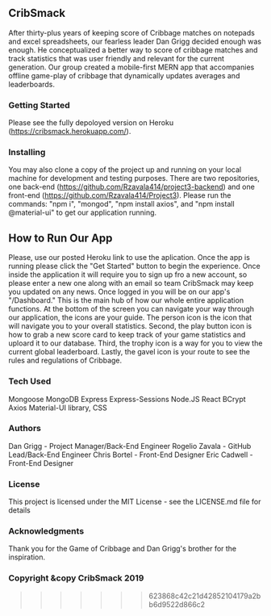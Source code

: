 
## CribSmack

After thirty-plus years of keeping score of Cribbage matches on notepads and excel spreadsheets, our fearless leader Dan Grigg decided enough was enough. He conceptualized a better way to score of cribbage matches and track statistics that was user friendly and relevant for the current generation. Our group created a mobile-first MERN app that accompanies offline game-play of cribbage that dynamically updates averages and leaderboards.


### Getting Started

Please see the fully depoloyed version on Heroku (https://cribsmack.herokuapp.com/).  


### Installing

You may also clone a copy of the project up and running on your local machine for development and testing purposes. There are two repositories, one back-end (https://github.com/Rzavala414/project3-backend) and one front-end (https://github.com/Rzavala414/Project3).  Please run the commands: "npm i", "mongod", "npm install axios", and "npm install @material-ui" to get our application running.


## How to Run Our App

Please, use our posted Heroku link to use the aplication. Once the app is running please click the "Get Started" button to begin the experience.
Once inside the application it will require you to sign up fro a new account, so please enter a new one along with an email so team CribSmack may keep you updated on any news. Once logged in you will be on our app's "/Dashboard." This is the main hub of how our whole entire application functions.
At the bottom of the screen you can navigate your way through our application, the icons are your guide. The person icon is the icon that will navigate you to your overall statistics. Second, the play button icon is how to grab a new score card to keep track of your game statistics and uploard it to our database.
Third, the trophy icon is a way for you to view the current global leaderboard. Lastly, the gavel icon is your route to see the rules and regulations of Cribbage.


### Tech Used
Mongoose 
MongoDB
Express
Express-Sessions
Node.JS
React
BCrypt
Axios
Material-UI library, CSS


### Authors
Dan Grigg - Project Manager/Back-End Engineer
Rogelio Zavala - GitHub Lead/Back-End Engineer
Chris Bortel - Front-End Designer
Eric Cadwell - Front-End Designer


### License
This project is licensed under the MIT License - see the LICENSE.md file for details


### Acknowledgments
Thank you for the Game of Cribbage and Dan Grigg's brother for the inspiration.


### Copyright &copy CribSmack 2019
>>>>>>> 623868c42c21d42852104179a2bb6d9522d866c2

